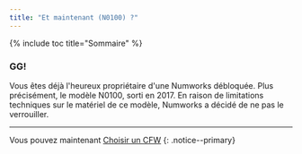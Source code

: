 ```yaml
---
title: "Et maintenant (N0100) ?"
---
```


{% include toc title="Sommaire" %}

### GG!

Vous êtes déjà l'heureux propriétaire d'une Numworks débloquée. Plus précisément, le modèle N0100, sorti en 2017.
En raison de limitations techniques sur le matériel de ce modèle, Numworks a décidé de ne pas le verrouiller.

___

Vous pouvez maintenant [Choisir un CFW](choose-a-cfw)
{: .notice--primary}
